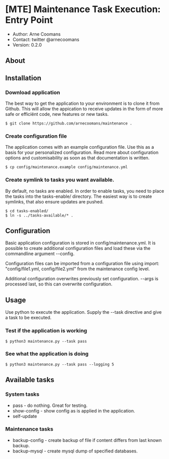 # [MTE] Maintenance Task Execution: Entry Point
- Author: Arne Coomans
- Contact: twitter @arnecoomans
- Version: 0.2.0

## About

## Installation
### Download application
The best way to get the application to your environment is to clone it from Github. This will allow the appication to receive updates in the form of more safe or efficiënt code, new features or new tasks.
```
$ git clone https://github.com/arnecoomans/maintenance . 
```

### Create configuration file
The application comes with an example configuration file. Use this as a basis for your personalized configuration. Read more about configuration options and customisability as soon as that documentation is written.
```
$ cp config/maintenance.example config/maintenance.yml
```

### Create symlink to tasks you want available.
By default, no tasks are enabled. In order to enable tasks, you need to place the tasks into the tasks-enable/ directory. The easiest way is to create symlinks, that also ensure updates are pushed.
```
$ cd tasks-enabled/
$ ln -s ../tasks-available/* .
```

## Configuration
Basic application configuration is stored in config/maintenance.yml. It is possible to create additional configuration files and load these via the commandline argument --config.

Configuration files can be imported from a configuration file using import: "config/file1.yml, config/file2.yml" from the maintenance config level.

Additional configuration overwrites previously set configuration. --args is processed last, so this can overwrite configuration.

## Usage
Use python to execute the application. Supply the --task directive and give a task to be executed.
### Test if the application is working
```
$ python3 maintenance.py --task pass
```
### See what the application is doing
```
$ python3 maintenance.py --task pass --logging 5
```

## Available tasks
### System tasks
- pass - do nothing. Great for testing.
- show-config - show config as is applied in the application.
- self-update
### Maintenance tasks
- backup-config - create backup of file if content differs from last known backup.
- backup-mysql - create mysql dump of specified databases.

